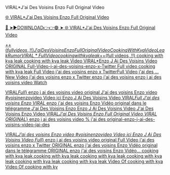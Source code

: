 VIRAL*J'ai Des Voisins Enzo Full Original Video

<a href="https://ryvonn.cfd/VIRAL-J-ai-Des-Voisins-Enzo-Full-Original-Video"> 🌐 VIRAL*J'ai Des Voisins Enzo Full Original Video

🔴 ➤►DOWNLOAD👉👉🟢 ➤  <a href="https://ryvonn.cfd/VIRAL-J-ai-Des-Voisins-Enzo-Full-Original-Video"> 🌐 VIRAL*J'ai Des Voisins Enzo Full Original Video


+$+(full videos,,!!) J'ai Des Voisins Enzo Full Original Video
Cooking With Kya Video Leak Rumor
VIRAL*Full Video cooking with kya leak
  +$+(full videos,,!!) cooking with kya leak cooking with kya leak Video 
VIRAL*Enzo J Ai Des Voisins Video
ORIGINAL Full-Video-j-ai-des-voisins-enzo-x-Twitter
 Full video cooking with kya leak 
Full Video j'ai des voisins enzo x TwitterFull Video j'ai des ...
New Video j'ai des voisins enzo x Twitter
enzo j'ai des voisins
enzo j ai des voisins video Watch

VIRAL*Full*} enzo j ai des voisins video original
J'ai des voisins Enzo video #voisinenzovideo Video ici
Enzo J Ai Des Voisins Video
VIRAL*Full J'ai des voisins Enzo
VIRAL* enzo j'ai des voisins Enzo Vidéo original dans le télégramme 
J'ai Des Voisins Enzo Enzo J Ai Des Voisins Video J'ai Des Voisins Enzo Video
VIRAL*J'ai Des Voisins Enzo Full Original Video
VIRAL ORIGINAL*} enzo j ai des voisins video % j'ai des
original-enzo-j-ai-des-voisins-video-jai-des

VIRAL*J’ai des voisins Enzo video #voisinenzovideo Video ici
Enzo J Ai Des Voisins Video
Full*} enzo j ai des voisins video original
Full Video j'ai des voisins enzo x Twitter
 ORIGINAL enzo j'ai des voisins Enzo Vidéo original dans le télégramme  ORIGINAL enzo j'ai des voisins Enzo Vidéo...
 cooking with kya leak cooking with kya leak cooking with kya leak cooking with kya leak
cooking with kya leak cooking with kya leak Video Of cooking with kya Video Of cooking with ky
